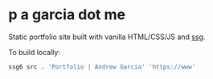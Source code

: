 # p a garcia dot me

Static portfolio site built with vanilla HTML/CSS/JS and [ssg](https://www.romanzolotarev.com/ssg.html).

To build locally:

```sh
ssg6 src . 'Portfolio | Andrew Garcia' 'https://www'
```